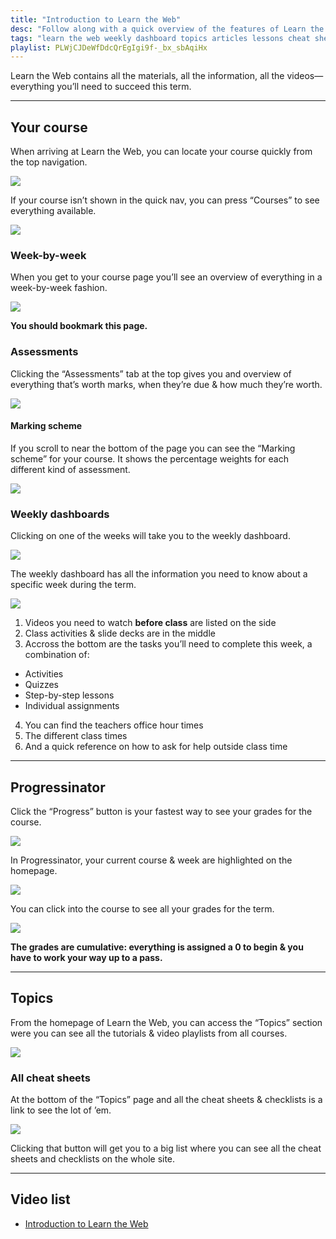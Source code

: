 ```yaml
---
title: "Introduction to Learn the Web"
desc: "Follow along with a quick overview of the features of Learn the Web & how to find things."
tags: "learn the web weekly dashboard topics articles lessons cheat sheets checklists activities exercises help issues problems teachers schedule marking scheme"
playlist: PLWjCJDeWfDdcQrEgIgi9f-_bx_sbAqiHx
---
```


Learn the Web contains all the materials, all the information, all the videos—everything you’ll need to succeed this term.

---

## Your course

When arriving at Learn the Web, you can locate your course quickly from the top navigation.

![](course-quick.jpg)

If your course isn’t shown in the quick nav, you can press “Courses” to see everything available.

![](courses.jpg)

### Week-by-week

When you get to your course page you’ll see an overview of everything in a week-by-week fashion.

![](week-by-week.jpg)

**You should bookmark this page.**

### Assessments

Clicking the “Assessments” tab at the top gives you and overview of everything that’s worth marks, when they’re due & how much they’re worth.

![](assessments.jpg)

#### Marking scheme

If you scroll to near the bottom of the page you can see the “Marking scheme” for your course. It shows the percentage weights for each different kind of assessment.

![](marking-scheme.jpg)

### Weekly dashboards

Clicking on one of the weeks will take you to the weekly dashboard.

![](weeks.jpg)

The weekly dashboard has all the information you need to know about a specific week during the term.

![](weekly-dashboard.jpg)

1. Videos you need to watch **before class** are listed on the side
2. Class activities & slide decks are in the middle
3. Accross the bottom are the tasks you’ll need to complete this week, a combination of:
  - Activities
  - Quizzes
  - Step-by-step lessons
  - Individual assignments
4. You can find the teachers office hour times
5. The different class times
6. And a quick reference on how to ask for help outside class time

---

## Progressinator

Click the “Progress” button is your fastest way to see your grades for the course.

![](progress.jpg)

In Progressinator, your current course & week are highlighted on the homepage.

![](progress-home.jpg)

You can click into the course to see all your grades for the term.

![](grades.jpg)

**The grades are cumulative: everything is assigned a 0 to begin & you have to work your way up to a pass.**

---

## Topics

From the homepage of Learn the Web, you can access the “Topics” section were you can see all the tutorials & video playlists from all courses.

![](topics.jpg)

### All cheat sheets

At the bottom of the “Topics” page and all the cheat sheets & checklists is a link to see the lot of ’em.

![](all-cheats-btn.jpg)

Clicking that button will get you to a big list where you can see all the cheat sheets and checklists on the whole site.

---

## Video list

- [Introduction to Learn the Web](https://www.youtube.com/watch?v=GrcSlpuPerc&list=PLWjCJDeWfDdcQrEgIgi9f-_bx_sbAqiHx&index=2&t=0s)
